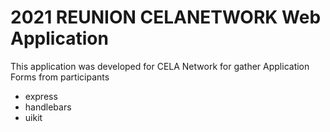 # 2021 REUNION CELANETWORK Web Application

This application was developed for CELA Network for gather Application Forms from participants

- express
- handlebars
- uikit
